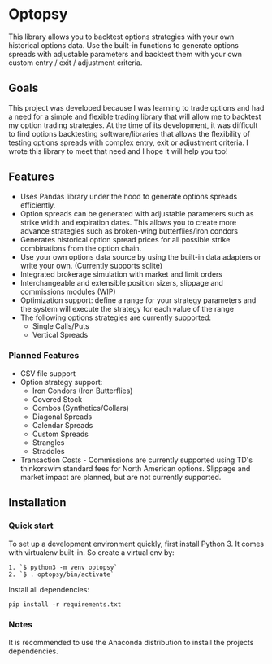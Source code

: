 # Optopsy

This library allows you to backtest options strategies with your own historical options data. Use the built-in functions to generate options spreads with adjustable parameters and backtest them with your own custom entry / exit / adjustment criteria.

## Goals
This project was developed because I was learning to trade options and had a need for a simple and flexible trading library that will allow me to backtest my option trading strategies.
At the time of its development, it was difficult to find options backtesting software/libraries that allows the flexibility of testing options spreads with complex entry, exit or adjustment criteria. I wrote this library to meet that need and I hope it will help you too!

## Features
* Uses Pandas library under the hood to generate options spreads efficiently.
* Option spreads can be generated with adjustable parameters such as strike width and expiration dates. This allows you to create more advance strategies such as broken-wing butterflies/iron condors
* Generates historical option spread prices for all possible strike combinations from the option chain.
* Use your own options data source by using the built-in data adapters or write your own. (Currently supports sqlite)
* Integrated brokerage simulation with market and limit orders
* Interchangeable and extensible position sizers, slippage and commissions modules (WIP)
* Optimization support: define a range for your strategy parameters and the system will execute the strategy for each value of the range
* The following options strategies are currently supported:
    * Single Calls/Puts
    * Vertical Spreads

### Planned Features
* CSV file support
* Option strategy support:
    * Iron Condors (Iron Butterflies)
    * Covered Stock
    * Combos (Synthetics/Collars)
    * Diagonal Spreads
    * Calendar Spreads
    * Custom Spreads
    * Strangles
    * Straddles
* Transaction Costs - Commissions are currently supported using TD's thinkorswim standard fees for North American options. 
Slippage and market impact are planned, but are not currently supported.

## Installation

### Quick start

To set up a development environment quickly, first install Python 3. It
comes with virtualenv built-in. So create a virtual env by:

    1. `$ python3 -m venv optopsy`
    2. `$ . optopsy/bin/activate`

Install all dependencies:

    pip install -r requirements.txt

### Notes

It is recommended to use the Anaconda distribution to install the projects dependencies. 
